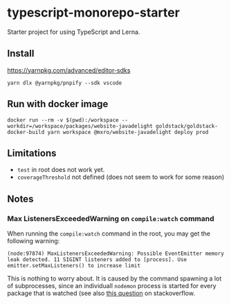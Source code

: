 # typescript-monorepo-starter

Starter project for using TypeScript and Lerna.

## Install

https://yarnpkg.com/advanced/editor-sdks

```
yarn dlx @yarnpkg/pnpify --sdk vscode
```

## Run with docker image

```
docker run --rm -v $(pwd):/workspace --workdir=/workspace/packages/website-javadelight goldstack/goldstack-docker-build yarn workspace @mxro/website-javadelight deploy prod
```

## Limitations

- `test` in root does not work yet.
- `coverageThreshold` not defined (does not seem to work for some reason)

## Notes

### Max ListenersExceededWarning on `compile:watch` command

When running the `compile:watch` command in the root, you may get the following warning:

```
(node:97874) MaxListenersExceededWarning: Possible EventEmitter memory leak detected. 11 SIGINT listeners added to [process]. Use emitter.setMaxListeners() to increase limit
```

This is nothing to worry about. It is caused by the command spawning a lot of subprocesses, since an individuall `nodemon` process is started for every package that is watched (see also [this question](https://stackoverflow.com/questions/9768444/possible-eventemitter-memory-leak-detected) on stackoverflow.
